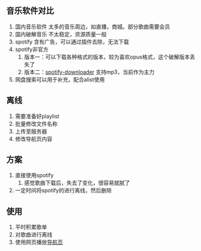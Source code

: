 ## 音乐软件对比
1. 国内音乐软件 太多的音乐周边，如直播，商城。部分歌曲需要会员
2. 国内破解音乐 不太稳定，资源质量一般
3. spotify 含有广告，可以通过插件去除，无法下载
4. spotify非官方
   1. 版本一：可以下载各种格式的版本，较为喜欢opus格式，这个破解版本丢失了
   2. 版本二：[spotify-downloader](https://spotify-downloader.com/) 支持mp3，当前作为主力
5. 网盘搜索可以用于补充，配合alist使用

## 离线
1. 需要准备好playlist
2. 批量修改文件名称
3. 上传至服务器
4. 修改导航页内容

## 方案
1. 直接使用spotify
   1. 感觉歌曲下载后，失去了变化，很容易就腻了
2. 一定时间将spotify的进行离线，然后删除

## 使用
1. 平时积累歌单
2. 对歌曲进行离线
3. 使用网页播放[导航页](https://119.91.23.137/)